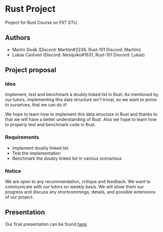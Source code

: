# Rust Project

Project for Rust Course on FIIT STU.

## Authors

- Martin Sivák (Discord: Martiiin#2238, Rust-101 Discord: Martiiin)
- Lukas Castven (Discord: Nesquiko#1631, Rust-101 Discord: Lukas)

## Project proposal

### Idea

Implement, test and benchmark a doubly linked list in Rust. As mentioned by our
tutors, implementing this data structure isn't trivial, so we want to prove to
ourselves, that we can do it!

We hope to learn how to implement this data structure in Rust and thanks to
that we will have a better understanding of Rust. Also we hope to learn how to
properly test and benchmark code in Rust.

### Requirements

- Implement doubly linked list
- Test the implementation
- Benchmark the doubly linked list in various scenarious

### Notice

We are open to any recommendation, critique and feedback. We want to communicate
with our tutors on weekly basis. We will show them our progress and discuss
any shortcommings, details, and possible extensions of our project.

## Presentation

Our final presentation can be found [here](https://docs.google.com/presentation/d/1_jEjs4xKoDeli7hKPclaof_iUtF4Z8Dpbv7sDvk4o0s/edit?usp=sharing).
